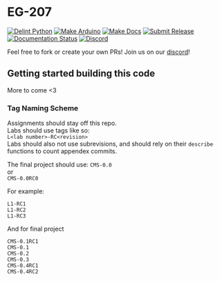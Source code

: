 EG-207
======

[![Delint Python](https://github.com/KenwoodFox/EG-207-CCEMS/actions/workflows/delint-python.yml/badge.svg)](https://github.com/KenwoodFox/EG-207-CCEMS/actions/workflows/delint-python.yml)
[![Make Arduino](https://github.com/KenwoodFox/EG-207-CCEMS/actions/workflows/make-arduino.yml/badge.svg)](https://github.com/KenwoodFox/EG-207-CCEMS/actions/workflows/make-arduino.yml)
[![Make Docs](https://github.com/KenwoodFox/EG-207-CCEMS/actions/workflows/make-docs.yml/badge.svg)](https://github.com/KenwoodFox/EG-207-CCEMS/actions/workflows/make-docs.yml)
[![Submit Release](https://github.com/KenwoodFox/EG-207-CCEMS/actions/workflows/publish-release.yml/badge.svg)](https://github.com/KenwoodFox/EG-207-CCEMS/actions)
[![Documentation Status](https://readthedocs.org/projects/eg-207-ccems/badge/?version=latest)](https://eg-207-ccems.readthedocs.io/en/latest/?badge=latest)
[![Discord](https://img.shields.io/discord/886985777085566986.svg?label=&logo=discord&logoColor=ffffff&color=7389D8&labelColor=6A7EC2)](https://discord.gg/vbgyRJBJCs)



Feel free to fork or create your own PRs! Join us on our [discord](https://discord.gg/vbgyRJBJCs)!


## Getting started building this code

More to come <3


### Tag Naming Scheme

Assignments should stay off this repo.  
Labs should use tags like so:  
`L<lab number>-RC<revision>`  
Labs should also not use subrevisions, and should rely on their `describe` functions to count appendex commits.

The final project should use:
`CMS-0.0`  
or  
`CMS-0.0RC0`

For example:
```
L1-RC1
L1-RC2
L1-RC3
```

And for final project
```
CMS-0.1RC1
CMS-0.1
CMS-0.2
CMS-0.3
CMS-0.4RC1
CMS-0.4RC2
```
